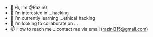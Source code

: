 - 👋 Hi, I’m @Razin0
- 👀 I’m interested in ...hacking
- 🌱 I’m currently learning ...ethical hacking
- 💞️ I’m looking to collaborate on ...
- 📫 How to reach me ...contact me via email (razini315@gmail.com)

<!---
Razin0/Razin0 is a ✨ special ✨ repository because its `README.md` (this file) appears on your GitHub profile.
You can click the Preview link to take a look at your changes.
--->
